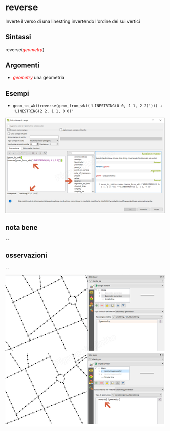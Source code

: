 # reverse

Inverte il verso di una linestring invertendo l'ordine dei sui vertici

## Sintassi

reverse(_<span style="color:red;">geometry</span>_)

## Argomenti

* _<span style="color:red;">geometry</span>_ una geometria

## Esempi

* `geom_to_wkt(reverse(geom_from_wkt('LINESTRING(0 0, 1 1, 2 2)'))) → 'LINESTRING(2 2, 1 1, 0 0)'`

![](../../img/geometria/reverse/reverse1.png)

## nota bene

--

## osservazioni

--

![](../../img/geometria/reverse/reverse2.png)
